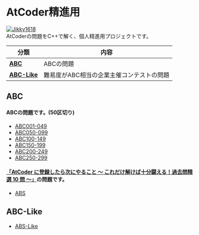 # AtCoder精進用
[![Jikky1618](https://img.shields.io/endpoint?url=https%3A%2F%2Fatcoder-badges.now.sh%2Fapi%2Fatcoder%2Fjson%2FJikky1618&style=for-the-badge)](https://atcoder.jp/users/Jikky1618)
<br>
AtCoderの問題をC++で解く、個人精進用プロジェクトです。

|分類|内容|
|---|---|
|**[ABC](#abc)**|ABCの問題|
|**[ABC-Like](#abc-like)**|難易度がABC相当の企業主催コンテストの問題|


<a name="abc"></a>
## ABC
#### ABCの問題です。(50区切り)
- [ABC001-049](https://github.com/Jikky1618/AtCoder/tree/main/ABC/ABC001-049)
- [ABC050-099](https://github.com/Jikky1618/AtCoder/tree/main/ABC/ABC050-099)
- [ABC100-149](https://github.com/Jikky1618/AtCoder/tree/main/ABC/ABC100-149)
- [ABC150-199](https://github.com/Jikky1618/AtCoder/tree/main/ABC/ABC150-199)
- [ABC200-249](https://github.com/Jikky1618/AtCoder/tree/main/ABC/ABC200-249)
- [ABC250-299](https://github.com/Jikky1618/AtCoder/tree/main/ABC/ABC250-299)
#### [「AtCoder に登録したら次にやること ～ これだけ解けば十分闘える！過去問精選 10 問 ～」](https://qiita.com/drken/items/fd4e5e3630d0f5859067)の問題です。
- [ABS](https://github.com/Jikky1618/AtCoder/tree/main/ABC/ABS)

<a name="abc-like"></a>
## ABC-Like
- [ABS-Like](https://github.com/Jikky1618/AtCoder/tree/main/ABC-Like)